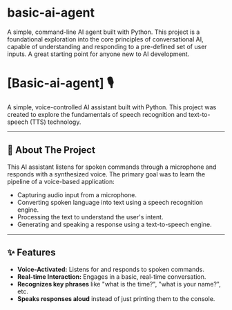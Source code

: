 # basic-ai-agent
A simple, command-line AI agent built with Python. This project is a foundational exploration into the core principles of conversational AI, capable of understanding and responding to a pre-defined set of user inputs. A great starting point for anyone new to AI development.
# [Basic-ai-agent] 🎙️

A simple, voice-controlled AI assistant built with Python. This project was created to explore the fundamentals of speech recognition and text-to-speech (TTS) technology.


---

## 🤖 About The Project

This AI assistant listens for spoken commands through a microphone and responds with a synthesized voice. The primary goal was to learn the pipeline of a voice-based application:

* Capturing audio input from a microphone.
* Converting spoken language into text using a speech recognition engine.
* Processing the text to understand the user's intent.
* Generating and speaking a response using a text-to-speech engine.

---

## ✨ Features

* **Voice-Activated:** Listens for and responds to spoken commands.
* **Real-time Interaction:** Engages in a basic, real-time conversation.
* **Recognizes key phrases** like "what is the time?", "what is your name?", etc.
* **Speaks responses aloud** instead of just printing them to the console.
